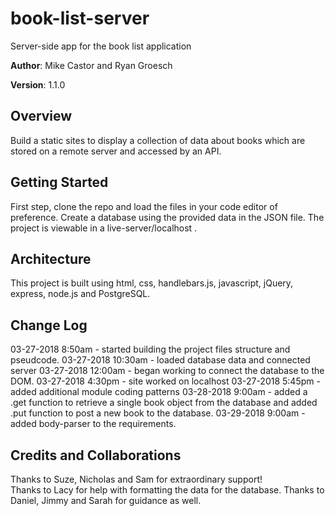 # book-list-server
Server-side app for the book list application

**Author**: Mike Castor and Ryan Groesch

**Version**: 1.1.0 

## Overview
Build a static sites to display a collection of data about books which are stored on a remote server and accessed by an API.

## Getting Started
<!-- What are the steps that a user must take in order to build this app on their own machine and get it running? -->
First step, clone the repo and load the files in your code editor of preference.   Create a database using the provided data in the JSON file.  The project is viewable in a live-server/localhost .

## Architecture
This project is built using html, css, handlebars.js, javascript, jQuery, express, node.js and PostgreSQL.  

## Change Log
03-27-2018 8:50am - started building the project files structure and pseudcode.
03-27-2018 10:30am - loaded database data and connected server 
03-27-2018 12:00am - began working to connect the database to the DOM.
03-27-2018 4:30pm - site worked on localhost 
03-27-2018 5:45pm - added additional module coding patterns
03-28-2018 9:00am - added a .get function to retrieve a single book object from the database and added .put function to post a new book to the database.
03-29-2018 9:00am - added body-parser to the requirements.

## Credits and Collaborations
Thanks to Suze, Nicholas and Sam for extraordinary support!  
Thanks to Lacy for help with formatting the data for the database.
Thanks to Daniel, Jimmy and Sarah for guidance as well.